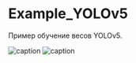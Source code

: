 # Example_YOLOv5
Пример обучение весов YOLOv5. 

![caption](https://github.com/chelmed/Example_YOLOv5/blob/main/video.gif)
![caption](https://github.com/chelmed/Example_YOLOv5/blob/main/detected_video.gif)
